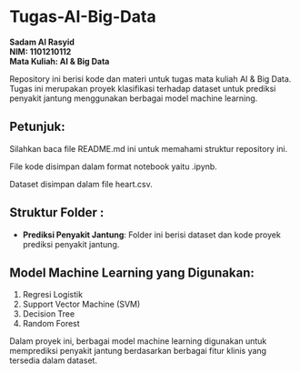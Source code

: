 # Tugas-AI-Big-Data

**Sadam Al Rasyid**  
**NIM: 1101210112**  
**Mata Kuliah: AI & Big Data**

Repository ini berisi kode dan materi untuk tugas mata kuliah AI & Big Data. Tugas ini merupakan proyek klasifikasi terhadap dataset untuk prediksi penyakit jantung menggunakan berbagai model machine learning.

## Petunjuk:

Silahkan baca file README.md ini untuk memahami struktur repository ini.

File kode disimpan dalam format notebook yaitu .ipynb.

Dataset disimpan dalam file heart.csv.

## Struktur Folder :

- **Prediksi Penyakit Jantung**: Folder ini berisi dataset dan kode proyek prediksi penyakit jantung.

## Model Machine Learning yang Digunakan:

1. Regresi Logistik
2. Support Vector Machine (SVM)
3. Decision Tree
4. Random Forest

Dalam proyek ini, berbagai model machine learning digunakan untuk memprediksi penyakit jantung berdasarkan berbagai fitur klinis yang tersedia dalam dataset.
